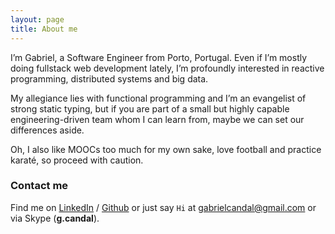 ```yaml
---
layout: page
title: About me
---
```


I’m Gabriel, a Software Engineer from Porto, Portugal. Even if I’m mostly doing fullstack web development lately, I’m profoundly interested in reactive programming, distributed systems and big data.

My allegiance lies with functional programming and I’m an evangelist of strong static typing, but if you are part of a small but highly capable engineering-driven team whom I can learn from, maybe we can set our differences aside.

Oh, I also like MOOCs too much for my own sake, love football and practice karaté, so proceed with caution.

### Contact me

Find me on [LinkedIn][linkedin] / [Github][github] or just say `Hi` at
[gabrielcandal@gmail.com](gabrielcandal@gmail.com) or via Skype (**g.candal**).

[linkedin]: http://linkedin.com/in/gcandal
[jekyll]: http://jekyllrb.com
[github]: https://github.com/gcandal
